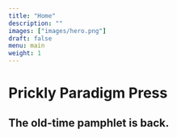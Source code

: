 ```yaml
---
title: "Home"
description: ""
images: ["images/hero.png"]
draft: false
menu: main
weight: 1
---
```


# Prickly Paradigm Press
## The old-time pamphlet is back.
